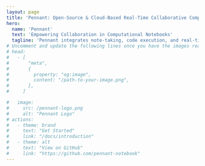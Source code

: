 ```yaml
---
layout: page
title: 'Pennant: Open-Source & Cloud-Based Real-Time Collaborative Computational Notebook'
hero:
  name: 'Pennant'
  text: 'Empowering Collaboration in Computational Notebooks'
  tagline: 'Pennant integrates note-taking, code execution, and real-time collaboration into a unified platform. It supports JavaScript, Python, and Markdown, tailored for developers, learners, and educators.'
# Uncomment and update the following lines once you have the images ready
# head:
#   - [
#       "meta",
#       {
#         property: "og:image",
#         content: "/path-to-your-image.png",
#       },
#     ]

#   image:
#     src: /pennant-logo.png
#     alt: "Pennant Logo"
# actions:
#   - theme: brand
#     text: "Get Started"
#     link: "/docs/introduction"
#   - theme: alt
#     text: "View on GitHub"
#     link: "https://github.com/pennant-notebook"
---
```


<script setup lang="ts">
import { onMounted } from 'vue';

onMounted(() => {
  window.location.href = '/docs/introduction';
});
</script>

<Home
  :externalLinks=[]
/>
